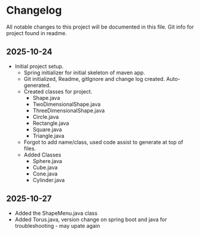 # Changelog

All notable changes to this project will be documented in this file.
Git info for project found in readme.

## 2025-10-24
- Initial project setup.
  - Spring initializer for initial skeleton of maven app.
  - Git initialized, Readme, gitIgnore and change log created. Auto-generated.
  - Created classes for project.
    - Shape.java
    - TwoDimensionalShape.java
    - ThreeDimensionalShape.java
    - Circle.java
    - Rectangle.java
    - Square.java
    - Triangle.java
  - Forgot to add name/class, used code assist to generate at top of files.
  - Added Classes
    - Sphere.java
    - Cube.java
    - Cone.java
    - Cylinder.java

## 2025-10-27
- Added the ShapeMenu.java class
- Added Torus.java, version change on spring boot and java for troubleshooting - may upate again
